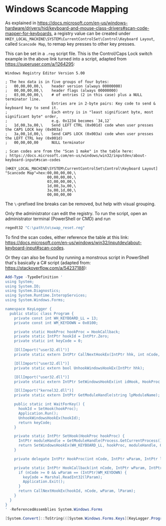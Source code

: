 # Windows Scancode Mapping

As explained in
<https://docs.microsoft.com/en-us/windows-hardware/drivers/hid/keyboard-and-mouse-class-drivers#scan-code-mapper-for-keyboards>,
a registry value can be created under
`HKEY_LOCAL_MACHINE\SYSTEM\CurrentControlSet\Control\Keyboard Layout`, called
`Scancode Map`, to remap key presses to other key presses.

This can be set in a `.reg` script file. This is the Control/Caps Lock switch
example in the above link turned into a script, adapted from
<https://superuser.com/a/1264295>:

```reg
Windows Registry Editor Version 5.00

; The hex data is in five groups of four bytes:
;   00,00,00,00,\    header version (always 00000000)
;   00,00,00,00,\    header flags (always 00000000)
;   03,00,00,00,\    # of entries (2 in this case) plus a NULL terminator line.
;                    Entries are in 2-byte pairs: Key code to send & keyboard key to send it.
;                    Each entry is in "least significant byte, most significant byte" order,
;                    e.g. 0x1234 becomes `34,12`
;   1d,00,3a,00,\    Send LEFT CTRL (0x001d) code when user presses the CAPS LOCK key (0x003a) 
;   3a,00,1d,00,\    Send CAPS LOCK (0x003a) code when user presses the LEFT CTRL key (0x001d) 
;   00,00,00,00      NULL terminator

; Scan codes are from the "Scan 1 make" in the table here:
; https://docs.microsoft.com/en-us/windows/win32/inputdev/about-keyboard-input#scan-codes

[HKEY_LOCAL_MACHINE\SYSTEM\CurrentControlSet\Control\Keyboard Layout]
"Scancode Map"=hex:00,00,00,00,\
                   00,00,00,00,\
                   03,00,00,00,\
                   1d,00,3a,00,\
                   3a,00,1d,00,\
                   00,00,00,00
```

The `\`-prefixed line breaks can be removed, but help with visual grouping.

Only the administrator can edit the registry. To run the script, open an administrator terminal (PowerShell or CMD) and run

```powershell
regedt32 "C:\path\to\swap_reset.reg"
```

To find the scan codes, either reference the table at this link:
<https://docs.microsoft.com/en-us/windows/win32/inputdev/about-keyboard-input#scan-codes>.

Or they can also be found by running a monstrous script in PowerShell that's
basically a C# script (adapted from: <https://stackoverflow.com/a/54237188>):

```powershell
Add-Type -TypeDefinition '
using System;
using System.IO;
using System.Diagnostics;
using System.Runtime.InteropServices;
using System.Windows.Forms;

namespace KeyLogger {
  public static class Program {
    private const int WH_KEYBOARD_LL = 13;
    private const int WM_KEYDOWN = 0x0100;

    private static HookProc hookProc = HookCallback;
    private static IntPtr hookId = IntPtr.Zero;
    private static int keyCode = 0;

    [DllImport("user32.dll")]
    private static extern IntPtr CallNextHookEx(IntPtr hhk, int nCode, IntPtr wParam, IntPtr lParam);

    [DllImport("user32.dll")]
    private static extern bool UnhookWindowsHookEx(IntPtr hhk);

    [DllImport("user32.dll")]
    private static extern IntPtr SetWindowsHookEx(int idHook, HookProc lpfn, IntPtr hMod, uint dwThreadId);

    [DllImport("kernel32.dll")]
    private static extern IntPtr GetModuleHandle(string lpModuleName);

    public static int WaitForKey() {
      hookId = SetHook(hookProc);
      Application.Run();
      UnhookWindowsHookEx(hookId);
      return keyCode;
    }

    private static IntPtr SetHook(HookProc hookProc) {
      IntPtr moduleHandle = GetModuleHandle(Process.GetCurrentProcess().MainModule.ModuleName);
      return SetWindowsHookEx(WH_KEYBOARD_LL, hookProc, moduleHandle, 0);
    }

    private delegate IntPtr HookProc(int nCode, IntPtr wParam, IntPtr lParam);

    private static IntPtr HookCallback(int nCode, IntPtr wParam, IntPtr lParam) {
      if (nCode >= 0 && wParam == (IntPtr)WM_KEYDOWN) {
        keyCode = Marshal.ReadInt32(lParam);
        Application.Exit();
      }
      return CallNextHookEx(hookId, nCode, wParam, lParam);
    }
  }
}
' -ReferencedAssemblies System.Windows.Forms

[System.Convert]::ToString(([System.Windows.Forms.Keys][KeyLogger.Program]::WaitForKey()).value__,16)
```
